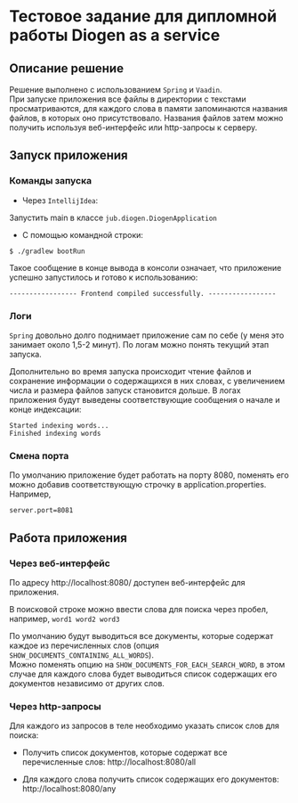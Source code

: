 # Тестовое задание для дипломной работы Diogen as a service
## Описание решение
Решение выполнено с использованием `Spring` и `Vaadin`.  
При запуске приложения все файлы в директории с текстами просматриваются, 
для каждого слова в памяти запоминаются названия файлов, в которых оно присутствовало. Названия файлов затем можно получить используя веб-интерфейс или http-запросы к серверу.

## Запуск приложения
### Команды запуска
* Через `IntellijIdea`:

Запустить main в классе `jub.diogen.DiogenApplication`

* С помощью командной строки:

```
$ ./gradlew bootRun
```

Такое сообщение в конце вывода в консоли означает, что приложение успешно запустилось и готово к использованию:
```
----------------- Frontend compiled successfully. -----------------
```

### Логи
`Spring` довольно долго поднимает приложение сам по себе (у меня это занимает около 1,5-2 минут). По логам можно понять текущий этап запуска.

Дополнительно во время запуска происходит чтение файлов и сохранение информации о содержащихся в них словах, с увеличением числа и размера файлов запуск становится дольше.
В логах приложения будут выведены соответствующие сообщения о начале и конце индексации:
```
Started indexing words...
Finished indexing words
```

### Смена порта

По умолчанию приложение будет работать на порту 8080, поменять его можно добавив соответствующую строчку в application.properties. Например,
```
server.port=8081
```


## Работа приложения
### Через веб-интерфейс
По адресу http://localhost:8080/ доступен веб-интерфейс для приложения.

В поисковой строке можно ввести слова для поиска через пробел, например, `word1 word2 word3`

По умолчанию будут выводиться все документы, которые содержат каждое из перечисленных слов (опция `SHOW_DOCUMENTS_CONTAINING_ALL_WORDS`).  
Можно поменять опцию на `SHOW_DOCUMENTS_FOR_EACH_SEARCH_WORD`, в этом случае для каждого слова будет выводиться список содержащих его документов независимо от других слов.

### Через http-запросы
Для каждого из запросов в теле необходимо указать список слов для поиска:

* Получить список документов, которые содержат все перечисленные слов:
http://localhost:8080/all

* Для каждого слова получить список содержащих его документов:
http://localhost:8080/any
